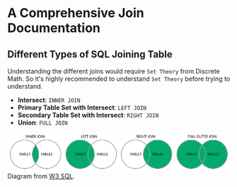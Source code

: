 # A Comprehensive Join Documentation

## Different Types of SQL Joining Table

Understanding the different joins would require `Set Theory` from Discrete Math. So it's highly recommended to understand `Set Theory` before trying to understand.

- **Intersect**: `INNER JOIN`
- **Primary Table Set with Intersect**: `LEFT JOIN`
- **Secondary Table Set with Intersect**: `RIGHT JOIN`
- **Union**: `FULL JOIN`

![W3 JOIN Tutorials](images/set_theory_join.png)
Diagram from [W3 SQL](https://www.w3schools.com/sql/sql_join.asp).
